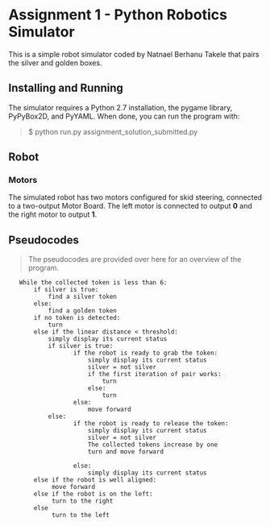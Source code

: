 Assignment 1 - Python Robotics Simulator
==========================================
This is a simple robot simulator coded by Natnael Berhanu Takele that pairs the silver and golden boxes.

Installing and Running
------------------------
The simulator requires a Python 2.7 installation, the pygame library, PyPyBox2D, and PyYAML.
When done, you can run the program with:
>$ python run.py assignment_solution_submitted.py

Robot 
------------
### Motors
The simulated robot has two motors configured for skid steering, connected to a two-output Motor Board. The left motor is connected to output **0** and the right motor to output **1**.

## Pseudocodes
>The pseudocodes are provided over here for an overview of the program.



       While the collected token is less than 6:
           if silver is true:
               find a silver token
           else:
               find a golden token
           if no token is detected:
               turn 
           else if the linear distance < threshold:
               simply display its current status
               if silver is true:
                      if the robot is ready to grab the token:
                          simply display its current status
                          silver = not silver
                          if the first iteration of pair works:
                              turn
                          else:
                              turn
                      else:
                          move forward 
               else:
                      if the robot is ready to release the token:
                          simply display its current status
                          silver = not silver
                          The collected tokens increase by one
                          turn and move forward

                      else:
                          simply display its current status 
           else if the robot is well aligned:
                move forward
           else if the robot is on the left:
                turn to the right
           else
                turn to the left
    
               
          
